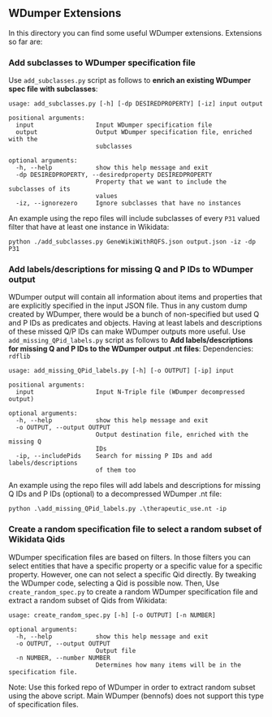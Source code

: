 ## WDumper Extensions

In this directory you can find some useful WDumper extensions. Extensions so far are:

### Add subclasses to WDumper specification file
Use `add_subclasses.py` script as follows to **enrich an existing WDumper spec file with subclasses**:
```
usage: add_subclasses.py [-h] [-dp DESIREDPROPERTY] [-iz] input output

positional arguments:
  input                 Input WDumper specification file
  output                Output WDumper specification file, enriched with the
                        subclasses

optional arguments:
  -h, --help            show this help message and exit
  -dp DESIREDPROPERTY, --desiredproperty DESIREDPROPERTY
                        Property that we want to include the subclasses of its
                        values
  -iz, --ignorezero     Ignore subclasses that have no instances
```
An example using the repo files will include subclasses of every `P31` valued filter that have at least one instance in Wikidata:
```
python ./add_subclasses.py GeneWikiWithRQFS.json output.json -iz -dp P31
```

### Add labels/descriptions for missing Q and P IDs to WDumper output
WDumper output will contain all information about items and properties that are explicitly specified in the input JSON file. Thus in any custom dump created by WDumper, there would be
a bunch of non-specified but used Q and P IDs as predicates and objects. Having at least labels and descriptions of these missed Q/P IDs can make WDumper outputs more useful.
Use `add_missing_QPid_labels.py` script as follows to **Add labels/descriptions for missing Q and P IDs to the WDumper output .nt files**:
Dependencies: `rdflib`
```
usage: add_missing_QPid_labels.py [-h] [-o OUTPUT] [-ip] input

positional arguments:
  input                 Input N-Triple file (WDumper decompressed output)

optional arguments:
  -h, --help            show this help message and exit
  -o OUTPUT, --output OUTPUT
                        Output destination file, enriched with the missing Q
                        IDs
  -ip, --includePids    Search for missing P IDs and add labels/descriptions
                        of them too
```
An example using the repo files will add labels and descriptions for missing Q IDs and P IDs (optional) to a decompressed WDumper .nt file:
```
python .\add_missing_QPid_labels.py .\therapeutic_use.nt -ip
```
### Create a random specification file to select a random subset of Wikidata Qids
WDumper specification files are based on filters. In those filters you can select entities that have a specific property or a specific value for a specific property. However, one can not select a specific Qid directly. By tweaking the WDumper code, selecting a Qid is possible now. Then, Use `create_random_spec.py` to create a random WDumper specification file and extract a random subset of Qids from Wikidata:

```
usage: create_random_spec.py [-h] [-o OUTPUT] [-n NUMBER]

optional arguments:
  -h, --help            show this help message and exit
  -o OUTPUT, --output OUTPUT
                        Output file
  -n NUMBER, --number NUMBER
                        Determines how many items will be in the specification file.
```
Note: Use this forked repo of WDumper in order to extract random subset using the above script. Main WDumper (bennofs) does not support this type of specification files. 
